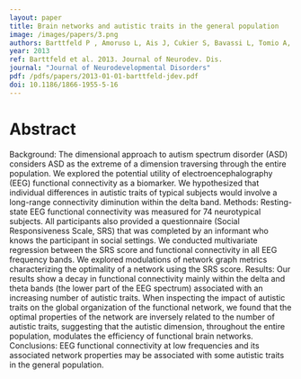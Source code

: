 ```yaml
---
layout: paper
title: Brain networks and autistic traits in the general population
image: /images/papers/3.png
authors: Barttfeld P , Amoruso L, Ais J, Cukier S, Bavassi L, Tomio A, Manes F, Ibanez F, Sigman M.
year: 2013
ref: Barttfeld et al. 2013. Journal of Neurodev. Dis.
journal: "Journal of Neurodevelopmental Disorders"
pdf: /pdfs/papers/2013-01-01-barttfeld-jdev.pdf
doi: 10.1186/1866-1955-5-16
---
```


# Abstract

Background: The dimensional approach to autism spectrum disorder (ASD) considers ASD as the extreme of a
dimension traversing through the entire population. We explored the potential utility of electroencephalography
(EEG) functional connectivity as a biomarker. We hypothesized that individual differences in autistic traits of typical
subjects would involve a long-range connectivity diminution within the delta band.
Methods: Resting-state EEG functional connectivity was measured for 74 neurotypical subjects. All participants also
provided a questionnaire (Social Responsiveness Scale, SRS) that was completed by an informant who knows the
participant in social settings. We conducted multivariate regression between the SRS score and functional
connectivity in all EEG frequency bands. We explored modulations of network graph metrics characterizing the
optimality of a network using the SRS score.
Results: Our results show a decay in functional connectivity mainly within the delta and theta bands (the lower
part of the EEG spectrum) associated with an increasing number of autistic traits. When inspecting the impact of
autistic traits on the global organization of the functional network, we found that the optimal properties of the
network are inversely related to the number of autistic traits, suggesting that the autistic dimension, throughout
the entire population, modulates the efficiency of functional brain networks.
Conclusions: EEG functional connectivity at low frequencies and its associated network properties may be
associated with some autistic traits in the general population.
